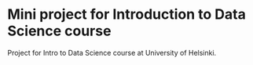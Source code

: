 # Mini project for Introduction to Data Science course

Project for Intro to Data Science course at University of Helsinki.
